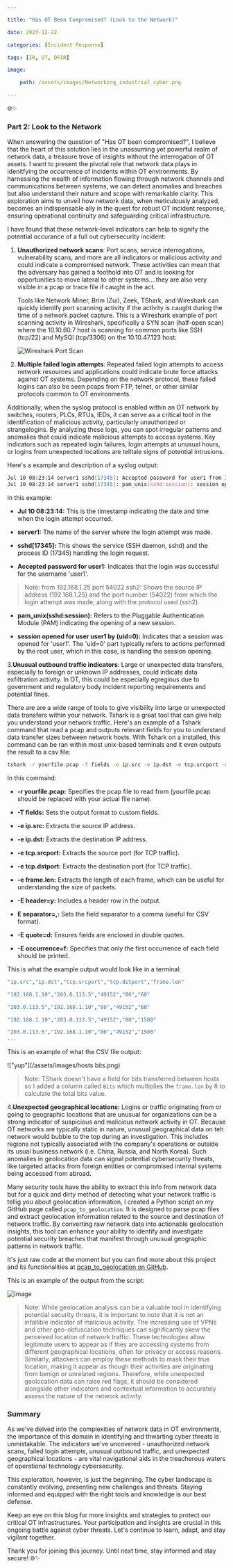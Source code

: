 ```yaml
---

title: "Has OT Been Compromised? (Look to the Network)"

date: 2023-12-22

categories: [Incident Response]

tags: [IR, OT, DFIR]

image:

    path: /assets/images/Networking_industrial_cyber.png

---
```


🌐✨
### **Part 2: Look to the Network**


When answering the question of "Has OT been compromised?", I believe that the heart of this solution lies in the unassuming yet powerful realm of network data, a treasure trove of insights without the interrogation of OT assets. I want to present the pivotal role that network data plays in idenitfying the occurrence of incidents within OT environments. By harnessing the wealth of information flowing through network channels and communications between systems, we can detect anomalies and breaches but also understand their nature and scope with remarkable clarity. This exploration aims to unveil how network data, when meticulously analyzed, becomes an indispensable ally in the quest for robust OT incident response, ensuring operational continuity and safeguarding critical infrastructure.

I have found that these network-level indicators can help to signify the potential occurance of a full out cybersecurity incident:

1. **Unauthorized network scans**: Port scans, service interrogations, vulnerability scans, and more are all indicators or malicious activity and could indicate a compromised network. These activities can mean that the adversary has gained a foothold into OT and is looking for opportunities to move lateral to other systems....they are also very visible in a pcap or trace file if caught in the act.

    Tools like Network Miner, Brim (Zui), Zeek, TShark, and Wireshark can quickly identify port scanning activity if the activity is caught during the time of a network packet capture. This is a Wireshark example of port scanning activity in Wireshark, specifically a SYN scan (half-open scan) where the 10.10.60.7 host is scanning for common ports like SSH (tcp/22) and MySQl (tcp/3306) on the 10.10.47.123 host:

    ![Wireshark Port Scan](https://miro.medium.com/v2/resize:fit:4800/format:webp/0*rvy___C4oy2py7SP.png)

2. **Multiple failed login attempts**: Repeated failed login attempts to access network resources and applications could indicate brute force attacks against OT systems. Depending on the network protocol, these failed logins can also be seen pcaps from FTP, telnet, or other similar protocols common to OT environments.

  
Additionally, when the syslog protocol is enabled within an OT network by switches, routers, PLCs, RTUs, IEDs, it can serve as a critical tool in the identification of malicious activity, particularly unauthorized or strangelogins. By analyzing these logs, you can spot irregular patterns and anomalies that could indicate malicious attempts to access systems. Key indicators such as repeated login failures, login attempts at unusual hours, or logins from unexpected locations are telltale signs of potential intrusions.

  

Here's a example and description of a syslog output:



```zsh
Jul 10 08:23:14 server1 sshd[17345]: Accepted password for user1 from 192.168.1.25 port 54022 ssh2
Jul 10 08:23:14 server1 sshd[17345]: pam_unix(sshd:session): session opened for user user1 by (uid=0)
```

In this example:

- **Jul 10 08:23:14:** This is the timestamp indicating the date and time when the login attempt occurred.

- **server1:** The name of the server where the login attempt was made.

- **sshd[17345]:** This shows the service (SSH daemon, sshd) and the process ID (17345) handling the login request.

- **Accepted password for user1:** Indicates that the login was successful for the username 'user1'.

> Note: from 192.168.1.25 port 54022 ssh2: Shows the source IP address (192.168.1.25) and the port number (54022) from which the login attempt was made, along with the protocol used (ssh2).

- **pam_unix(sshd:session):** Refers to the Pluggable Authentication Module (PAM) indicating the opening of a new session.

- **session opened for user user1 by (uid=0):** Indicates that a session was opened for 'user1'. The 'uid=0' part typically refers to actions performed by the root user, which in this case, is handling the session opening.

  

3.**Unusual outbound traffic indicators**: Large or unexpected data transfers, especially to foreign or unknown IP addresses, could indicate data exfiltration activity. In OT, this could be especially egregious due to government and regulatory body incident reporting requirements and potential fines.

There are are a wide range of tools to give visibility into large or unexpected data transfers within your network. Tshark is a great tool that can give help you understand your network traffic. Here's an example of a Tshark command that read a pcap and outputs relevant fields for you to understand data transfer sizes between network hosts. With Tshark on a installed, this command can be ran within most unix-based terminals and it even outputs the result to a csv file:

  

```sh
tshark -r yourfile.pcap -T fields -e ip.src -e ip.dst -e tcp.srcport -e tcp.dstport -e frame.len -E header=y -E separator=, -E quote=d -E occurrence=f > result.txt
```

  

In this command:

- **-r yourfile.pcap:** Specifies the pcap file to read from (yourfile.pcap should be replaced with your actual file name).

- **-T fields:** Sets the output format to custom fields.

- **-e ip.src:** Extracts the source IP address.

- **-e ip.dst:** Extracts the destination IP address.

- **-e tcp.srcport:** Extracts the source port (for TCP traffic).

- **-e tcp.dstport:** Extracts the destination port (for TCP traffic).

- **-e frame.len:** Extracts the length of each frame, which can be useful for understanding the size of packets.

- **-E header=y:** Includes a header row in the output.

- **E separator=,:** Sets the field separator to a comma (useful for CSV format).

- **-E quote=d:** Ensures fields are enclosed in double quotes.

- **-E occurrence=f:** Specifies that only the first occurrence of each field should be printed.

This is what the example output would look like in a terminal:

```sh
"ip.src","ip.dst","tcp.srcport","tcp.dstport","frame.len"

"192.168.1.10","203.0.113.5","49152","80","60"

"203.0.113.5","192.168.1.10","80","49152","60"

"192.168.1.10","203.0.113.5","49152","80","1500"

"203.0.113.5","192.168.1.10","80","49152","1500"
...
```


This is an example of what the CSV file output:

!["yup"](/assets/images/hosts bits.png)

> Note: TShark doesn't have a field for bits transferred between hosts so I added a column called `Bits` which multiplies the `frame.len` by 8 to calculate the total bits value.

  

4.**Unexpected geographical locations:** Logins or traffic originating from or going to geographic locations that are unusual for organizations can be a strong indicator of suspicious and malicious network activity in OT. Because OT networks are typically static in nature, unusual geographical data on teh network would bubble to the top during an investigation. This includes regions not typically associated with the company's operations or outside its usual business network (i.e. China, Russia, and North Korea). Such anomalies in geolocation data can signal potential cybersecurity threats, like targeted attacks from foreign entities or compromised internal systems being accessed from abroad.

  

Many security tools have the ability to extract this info from network data but for a quick and dirty method of detecting what your network traffic is tellig you about geolocation information, I created a Python script on my GitHub page called `pcap_to_geolocation`. It is designed to parse pcap files and extract geolocation information related to the source and destination of network traffic. By converting raw network data into actionable geolocation insights, this tool can enhance your ability to identify and investigate potential security breaches that manifest through unusual geographic patterns in network traffic.

  

It's just raw code at the moment but you can find more about this project and its functionalities at [pcap_to_geolocation on GitHub](https://github.com/ICSGabe/pcap_to_geolocation/blob/main/pcap_to_geolocation.py).

  

This is an example of the output from the script:

![image](/assets/images/ip_geolocations_sample_output.png)

  

> Note: While geolocation analysis can be a valuable tool in identifying potential security threats, it is important to note that it is not an infallible indicator of malicious activity. The increasing use of VPNs and other geo-obfuscation techniques can significantly skew the perceived location of network traffic. These technologies allow legitimate users to appear as if they are accessing systems from different geographical locations, often for privacy or access reasons. Similarly, attackers can employ these methods to mask their true location, making it appear as though their activities are originating from benign or unrelated regions. Therefore, while unexpected geolocation data can raise red flags, it should be considered alongside other indicators and contextual information to accurately assess the nature of the network activity.

### Summary

As we've delved into the complexities of network data in OT environments, the importance of this domain in identifying and thwarting cyber threats is unmistakable. The indicators we've uncovered - unauthorized network scans, failed login attempts, unusual outbound traffic, and unexpected geographical locations - are vital navigational aids in the treacherous waters of operational technology cybersecurity.

  

This exploration, however, is just the beginning. The cyber landscape is constantly evolving, presenting new challenges and threats. Staying informed and equipped with the right tools and knowledge is our best defense.

Keep an eye on this blog for more insights and strategies to protect our critical OT infrastructures. Your participation and insights are crucial in this ongoing battle against cyber threats. Let's continue to learn, adapt, and stay vigilant together.

Thank you for joining this journey. Until next time, stay informed and stay secure! 🌐✨